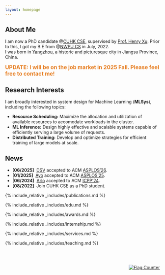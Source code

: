 ```yaml
---
layout: homepage
---
```


## About Me

I am now a PhD candidate @[CUHK CSE](https://www.cse.cuhk.edu.hk/), supervised by [Prof. Henry Xu](https://henryhxu.github.io/). Prior to this, I got my B.E from @[NWPU CS](https://www.nwpu.edu.cn/) in July, 2022.  
I was born in [Yangzhou](https://en.wikipedia.org/wiki/Yangzhou), a historic and picturesque city in Jiangsu Province, China.

<span style="color:#e67e22; font-weight:bold; font-size:1.25em;">
UPDATE: I will be on the job market in 2025 Fall. Please feel free to contact me!
</span>

## Research Interests
  I am broadly interested in system design for Machine Learning (**<autocolor>MLSys</autocolor>**), including the following topics:
- **<autocolor>Resource Scheduling:</autocolor>** Maximize the allocation and utilization of available resources to accomodate workloads in the cluster.
- **<autocolor>ML Inference:</autocolor>** Design highly effective and scalable systems capable of efficiently serving a large volume of requests.
- **<autocolor>Distributed Training:</autocolor>** Develop and optimize strategies for efficient training of large models at scale.

## News
- **[06/2025]** &nbsp;[DSV](https://arxiv.org/abs/2502.07590) accepted to ACM [ASPLOS’26](https://www.asplos-conference.org/asplos2026/).
- **[01/2025]** &nbsp;[Ayo](https://dl.acm.org/doi/10.1145/3676641.3716278) accepted to ACM [ASPLOS’25](https://www.asplos-conference.org/asplos2025/).
- **[06/2024]** &nbsp;[Arlo](https://dl.acm.org/doi/10.1145/3673038.3673124) accepted to ACM [ICPP’24](https://icpp2024.org/). 
- **[08/2022]** &nbsp;Join CUHK CSE as a PhD student.


{% include_relative _includes/publications.md %}

{% include_relative _includes/edu.md %}

{% include_relative _includes/awards.md %}


{% include_relative _includes/internship.md %}

{% include_relative _includes/services.md %}

{% include_relative _includes/teaching.md %}


<br><br>

<div style="text-align: right;">
    <a href="https://info.flagcounter.com/OELr">
        <img src="https://s05.flagcounter.com/count/OELr/bg_FFFFFF/txt_000000/border_CCCCCC/columns_2/maxflags_10/viewers_0/labels_0/pageviews_0/flags_0/percent_0/" 
             alt="Flag Counter" border="0">
    </a>
</div>
